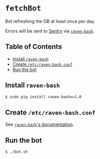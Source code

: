 # `fetchBot`

Bot refreshing the DB at least once per day.

Errors will be sent to [Sentry](https://sentry.io) via
[`raven-bash`](https://github.com/ViktorStiskala/raven-bash).

## Table of Contents

<!-- toc -->

- [Install `raven-bash`](#install-raven-bash)
- [Create `/etc/raven-bash.conf`](#create-etcraven-bashconf)
- [Run the bot](#run-the-bot)

<!-- tocstop -->

## Install `raven-bash`

```bash
$ sudo pip install raven-bash==1.0
```

## Create `/etc/raven-bash.conf`

See [`raven-bash`'s documentation](https://github.com/ViktorStiskala/raven-bash#usage).

## Run the bot

```bash
$ ./bot.sh
```
